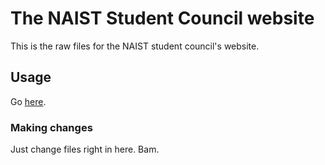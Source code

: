 # The NAIST Student Council website

This is the raw files for the NAIST student council's website.

## Usage

Go [here](https://felixvd.github.com/naist-gsk).

### Making changes

Just change files right in here. Bam.

